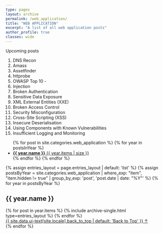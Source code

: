 ```yaml
---
type: pages
layout: archive
permalink: /web_application/
title: "WEB APPLICATION"
excerpt: "A list of all web application posts"
author_profile: true
classes: wide
---
```


Upcoming posts

1. DNS Recon
2. Amass
3. Assetfinder
4. httprobe
5. OWASP Top 10 -
  1. Injection
  2. Broken Authentication
  3. Sensitive Data Exposure
  4. XML External Entities (XXE)
  5. Broken Access Control
  6. Security Misconfiguration
  7. Cross-Site Scripting (XSS)
  8. Insecure Deserialisation
  9. Using Components with Known Vulnerabilities
  10. Insufficient Logging and Monitoring

<ul class="taxonomy__index">
  {% for post in site.categories.web_application %}
  {% for year in postsInYear %}
    <li>
      <a href="#{{ year.name }}">
        <strong>{{ year.name }}</strong> <span class="taxonomy__count">{{ year.items | size }}</span>
      </a>
    </li>
  {% endfor %}
  {% endfor %}
</ul>

{% assign entries_layout = page.entries_layout | default: 'list' %}
{% assign postsByYear = site.categories.web_application  | where_exp: "item", "item.hidden != true" | group_by_exp: 'post', 'post.date | date: "%Y"' %}
{% for year in postsByYear %}
  <section id="{{ year.name }}" class="taxonomy__section">
    <h2 class="archive__subtitle">{{ year.name }}</h2>
    <div class="entries-{{ entries_layout }}">
      {% for post in year.items %}
        {% include archive-single.html type=entries_layout %}
      {% endfor %}
    </div>
    <a href="#page-title" class="back-to-top">{{ site.data.ui-text[site.locale].back_to_top | default: 'Back to Top' }} &uarr;</a>
  </section>
{% endfor %}
